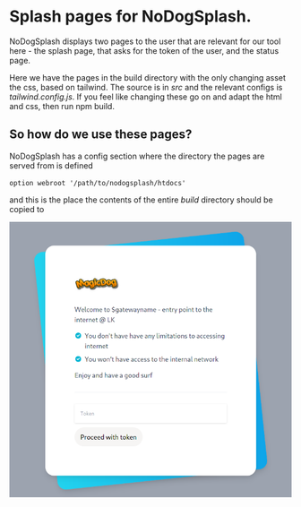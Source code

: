 # Splash pages for NoDogSplash.

NoDogSplash displays two pages to the user that are relevant for our tool here - the splash page, that asks for the token of the user, and the status page.

Here we have the pages in the build directory with the only changing asset the css, based on tailwind. The source is in *src* and the relevant configs is *tailwind.config.js*. If you feel like changing these go on and adapt the html and css, then run npm build.

## So how do we use these pages?

NoDogSplash has a config section where the directory the pages are served from is defined

```
option webroot '/path/to/nodogsplash/htdocs'
```

and this is the place the contents of the entire *build* directory should be copied to

![Splash Page](web/splash/res/splash.png)